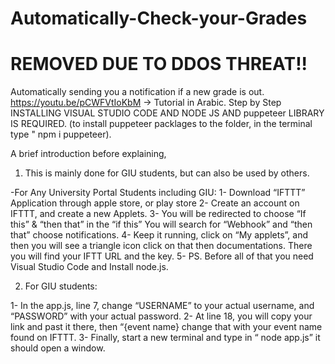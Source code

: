 # Automatically-Check-your-Grades

# REMOVED DUE TO DDOS THREAT!!

Automatically sending you a notification if a new grade is out.
https://youtu.be/pCWFVtIoKbM -> Tutorial in Arabic. Step by Step
INSTALLING VISUAL STUDIO CODE AND NODE JS AND puppeteer LIBRARY IS REQUIRED.
(to install puppeteer packlages to the folder, in the terminal type " npm i puppeteer).


A brief introduction before explaining, 
1.	This is mainly done for GIU students, but can also be used by others.

-For Any University Portal Students including GIU:
       1- Download “IFTTT” Application through apple store, or play store
       2- Create an account on IFTTT, and create a new Applets.
3- You will be redirected to choose “If this” & “then that”
     in the “if this” You will search for “Webhook”
     and “then that” choose notifications.
4- Keep it running, click on “My applets”, and then you will see a triangle icon click on that then documentations. There you will find your IFTT URL and the key.
5- PS. Before all of that you need Visual Studio Code and Install node.js.


2.	For GIU students:

1- In the app.js, line 7, change “USERNAME” to your actual username, and “PASSWORD” with your actual password.
2- At line 18, you will copy your link and past it there, then “{event name} change that with your event name found on IFTTT.
3- Finally, start a new terminal and type in “ node app.js” it should open a window.









